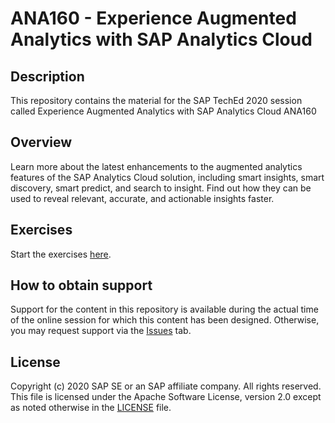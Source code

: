 # ANA160 - Experience Augmented Analytics with SAP Analytics Cloud

## Description

This repository contains the material for the SAP TechEd 2020 session called Experience Augmented Analytics with SAP Analytics Cloud 
ANA160
 

## Overview

Learn more about the latest enhancements to the augmented analytics features of the SAP Analytics Cloud solution, including smart insights, smart discovery, smart predict, and search to insight. Find out how they can be used to reveal relevant, accurate, and actionable insights faster.


## Exercises

Start the exercises [here](exercises/myPDFDoc.pdf).
    

## How to obtain support

Support for the content in this repository is available during the actual time of the online session for which this content has been designed. Otherwise, you may request support via the [Issues](../../issues) tab.

## License
Copyright (c) 2020 SAP SE or an SAP affiliate company. All rights reserved. This file is licensed under the Apache Software License, version 2.0 except as noted otherwise in the [LICENSE](LICENSES/Apache-2.0.txt) file.

